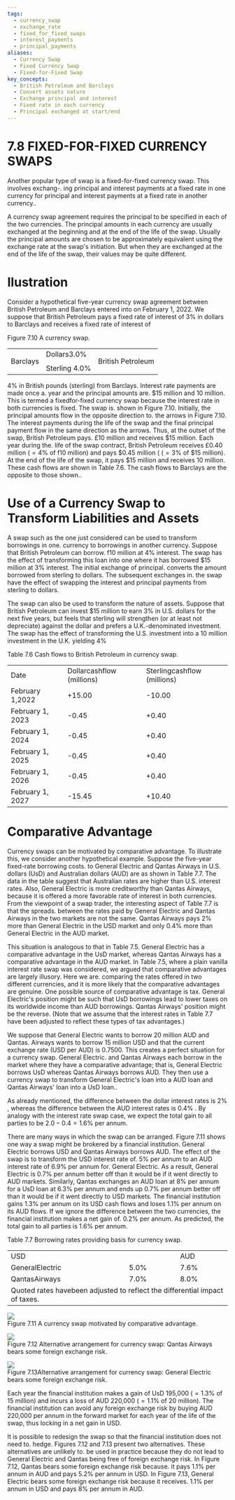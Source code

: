 ```yaml
---
tags:
  - currency_swap
  - exchange_rate
  - fixed_for_fixed_swaps
  - interest_payments
  - principal_payments
aliases:
  - Currency Swap
  - Fixed Currency Swap
  - Fixed-for-Fixed Swap
key_concepts:
  - British Petroleum and Barclays
  - Convert assets nature
  - Exchange principal and interest
  - Fixed rate in each currency
  - Principal exchanged at start/end
---
```


# 7.8 FIXED-FOR-FIXED CURRENCY SWAPS  

Another popular type of swap is a fixed-for-fixed currency swap. This involves exchang-. ing principal and interest payments at a fixed rate in one currency for principal and interest payments at a fixed rate in another currency..  

A currency swap agreement requires the principal to be specified in each of the two currencies. The principal amounts in each currency are usually exchanged at the beginning and at the end of the life of the swap. Usually the principal amounts are chosen to be approximately equivalent using the exchange rate at the swap's initiation. But when they are exchanged at the end of the life of the swap, their values may be quite different.  

# Ilustration  

Consider a hypothetical five-year currency swap agreement between British Petroleum and Barclays entered into on February 1, 2022. We suppose that British Petroleum pays a fixed rate of interest of $3\%$ in dollars to Barclays and receives a fixed rate of interest of  

Figure 7.10 A currency swap.   


<html><body><table><tr><td rowspan="3">Barclays</td><td>Dollars3.0%</td><td rowspan="3">British Petroleum</td></tr><tr><td></td></tr><tr><td>Sterling 4.0%</td></tr></table></body></html>  

$4\%$ in British pounds (sterling) from Barclays. Interest rate payments are made once a. year and the principal amounts are. $\$15$ million and 10 million. This is termed a fixedfor-fixed currency swap because the interest rate in both currencies is fixed. The swap is. shown in Figure 7.10. Initially, the principal amounts flow in the opposite direction to. the arrows in Figure 7.10. The interest payments during the life of the swap and the final principal payment flow in the same direction as the arrows. Thus, at the outset of the swap, British Petroleum pays. $\pounds10$ million and receives $\$15$ million. Each year during the. life of the swap contract, British Petroleum receives $\pounds0.40$ million $(=4\%$ of f10 million) and pays $\$0.45$ million ( $(=3\%$ of $\$15$ million). At the end of the life of the swap, it pays $\$15$ million and receives 10 million. These cash flows are shown in Table 7.6. The cash flows to Barclays are the opposite to those shown..  

# Use of a Currency Swap to Transform Liabilities and Assets  

A swap such as the one just considered can be used to transform borrowings in one. currency to borrowings in another currency. Suppose that British Petroleum can borrow. f10 million at $4\%$ interest. The swap has the effect of transforming this loan into one where it has borrowed $\$15$ million at $3\%$ interest. The initial exchange of principal. converts the amount borrowed from sterling to dollars. The subsequent exchanges in. the swap have the effect of swapping the interest and principal payments from sterling to dollars.  

The swap can also be used to transform the nature of assets. Suppose that British Petroleum can invest $\$15$ million to earn $3\%$ in U.S. dollars for the next five years, but feels that sterling will strengthen (or at least not depreciate) against the dollar and prefers a U.K.-denominated investment. The swap has the effect of transforming the U.S. investment into a 10 million investment in the U.K. yielding $4\%$  

Table 7.6 Cash flows to British Petroleum in currency swap.   


<html><body><table><tr><td>Date</td><td>Dollarcashflow (millions)</td><td>Sterlingcashflow (millions)</td></tr><tr><td>February 1,2022</td><td>+15.00</td><td>-10.00</td></tr><tr><td>February 1, 2023</td><td>-0.45</td><td>+0.40</td></tr><tr><td>February 1, 2024</td><td>-0.45</td><td>+0.40</td></tr><tr><td>February 1, 2025</td><td>-0.45</td><td>+0.40</td></tr><tr><td>February 1, 2026</td><td>-0.45</td><td>+0.40</td></tr><tr><td>February 1, 2027</td><td>-15.45</td><td>+10.40</td></tr></table></body></html>  

# Comparative Advantage  

Currency swaps can be motivated by comparative advantage. To illustrate this, we consider another hypothetical example. Suppose the five-year fixed-rate borrowing costs. to General Electric and Qantas Airways in U.S. dollars (UsD) and Australian dollars (AUD) are as shown in Table 7.7. The data in the table suggest that Australian rates are higher than U.S. interest rates. Also, General Electric is more creditworthy than Qantas Airways, because it is offered a more favorable rate of interest in both currencies. From the viewpoint of a swap trader, the interesting aspect of Table 7.7 is that the spreads. between the rates paid by General Electric and Qantas Airways in the two markets are not the same. Qantas Airways pays $2\%$ more than General Electric in the USD market and only $0.4\%$ more than General Electric in the AUD market.  

This situation is analogous to that in Table 7.5. General Electric has a comparative advantage in the UsD market, whereas Qantas Airways has a comparative advantage in the AUD market. In Table 7.5, where a plain vanilla interest rate swap was considered, we argued that comparative advantages are largely illusory. Here we are. comparing the rates offered in two different currencies, and it is more likely that the comparative advantages are genuine. One possible source of comparative advantage is tax. General Electric's position might be such that UsD borrowings lead to lower taxes on its worldwide income than AUD borrowings. Qantas Airways' position might be the reverse. (Note that we assume that the interest rates in Table 7.7 have been adjusted to reflect these types of tax advantages.)  

We suppose that General Electric wants to borrow 20 million AUD and Qantas. Airways wants to borrow 15 million USD and that the current exchange rate (USD per AUD) is 0.7500. This creates a perfect situation for a currency swap. General Electric. and Qantas Airways each borrow in the market where they have a comparative advantage; that is, General Electric borrows UsD whereas Qantas Airways borrows AUD. They then use a currency swap to transform General Electric's loan into a AUD loan and Qantas Airways' loan into a UsD loan..  

As already mentioned, the difference between the dollar interest rates is $2\%$ , whereas the difference between the AUD interest rates is $0.4\%$ . By analogy with the interest rate swap case, we expect the total gain to all parties to be $2.0-0.4=1.6\%$ per annum.  

There are many ways in which the swap can be arranged. Figure 7.11 shows one way a swap might be brokered by a financial institution. General Electric borrows USD and Qantas Airways borrows AUD. The effect of the swap is to transform the USD interest rate of. $5\%$ per annum to an AUD interest rate of $6.9\%$ per annum for. General Electric. As a result, General Electric is $0.7\%$ per annum better off than it would be if it went directly to AUD markets. Similarly, Qantas exchanges an AUD loan at $8\%$ per annum for a UsD loan at $6.3\%$ per annum and ends up $0.7\%$ per annum better off than it would be if it went directly to USD markets. The financial institution gains $1.3\%$ per annum on its USD cash flows and loses $1.1\%$ per annum on its AUD flows. If we ignore the difference between the two currencies, the financial institution makes a net gain of. $0.2\%$ per annum. As predicted, the total gain to all parties is $1.6\%$ per annum.  

Table 7.7 Borrowing rates providing basis for currency swap.   


<html><body><table><tr><td>USD</td><td></td><td>AUD</td></tr><tr><td>GeneralElectric</td><td>5.0%</td><td>7.6%</td></tr><tr><td>QantasAirways</td><td>7.0%</td><td>8.0%</td></tr><tr><td colspan="3">Quoted rates havebeen adjusted to reflect the differential impact of taxes.</td></tr></table></body></html>  

![](1e0b9e613b6c7e0a8a964206b71f672b9369c8c1d646642f172b23b7f9c6da42.jpg)  
Figure 7.11  A currency swap motivated by comparative advantage.  

![](a981d85b226d175535bb84833f7ca1af612aba58d33893ac6db25df83a2f2740.jpg)  
Figure 7.12 Alternative arrangement for currency swap: Qantas Airways bears some foreign exchange risk.  

![](d1b8cdb157616a13d91741f32509b6c371be149c860ad9866754051cba49d887.jpg)  
Figure 7.13Alternative arrangement for currency swap: General Electric bears some foreign exchange risk.  

Each year the financial institution makes a gain of UsD 195,000 $(=1.3\%$ of 15 million) and incurs a loss of AUD 220,000 $(=1.1\%$ of 20 million). The financial institution can avoid any foreign exchange risk by buying AUD 220,000 per annum in the forward market for each year of the life of the swap, thus locking in a net gain in USD.  

It is possible to redesign the swap so that the financial institution does not need to. hedge. Figures 7.12 and 7.13 present two alternatives. These alternatives are unlikely to. be used in practice because they do not lead to General Electric and Qantas being free of foreign exchange risk. In Figure 7.12, Qantas bears some foreign exchange risk because. it pays $1.1\%$ per annum in AUD and pays $5.2\%$ per annum in USD. In Figure 7.13, General Electric bears some foreign exchange risk because it receives. $1.1\%$ per annum in USD and pays $8\%$ per annum in AUD.  
